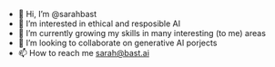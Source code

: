 - 👋 Hi, I’m @sarahbast
- 👀 I’m interested in ethical and resposible AI
- 🌱 I’m currently growing my skills in many interesting (to me) areas
- 💞️ I’m looking to collaborate on generative AI porjects
- 📫 How to reach me sarah@bast.ai

<!---
sarahbast/sarahbast is a ✨ special ✨ repository because its `README.md` (this file) appears on your GitHub profile.
You can click the Preview link to take a look at your changes.
--->
